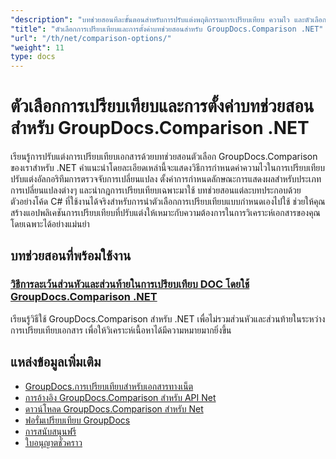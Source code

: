 ```yaml
---
"description": "บทช่วยสอนทีละขั้นตอนสำหรับการปรับแต่งพฤติกรรมการเปรียบเทียบ ความไว และตัวเลือกการแสดงผลด้วย GroupDocs.Comparison สำหรับ .NET"
"title": "ตัวเลือกการเปรียบเทียบและการตั้งค่าบทช่วยสอนสำหรับ GroupDocs.Comparison .NET"
"url": "/th/net/comparison-options/"
"weight": 11
type: docs
---
```

# ตัวเลือกการเปรียบเทียบและการตั้งค่าบทช่วยสอนสำหรับ GroupDocs.Comparison .NET

เรียนรู้การปรับแต่งการเปรียบเทียบเอกสารด้วยบทช่วยสอนตัวเลือก GroupDocs.Comparison ของเราสำหรับ .NET คำแนะนำโดยละเอียดเหล่านี้จะแสดงวิธีการกำหนดค่าความไวในการเปรียบเทียบ ปรับแต่งอัลกอริทึมการตรวจจับการเปลี่ยนแปลง ตั้งค่าการกำหนดลักษณะการแสดงผลสำหรับประเภทการเปลี่ยนแปลงต่างๆ และนำกฎการเปรียบเทียบเฉพาะมาใช้ บทช่วยสอนแต่ละบทประกอบด้วยตัวอย่างโค้ด C# ที่ใช้งานได้จริงสำหรับการนำตัวเลือกการเปรียบเทียบแบบกำหนดเองไปใช้ ช่วยให้คุณสร้างแอปพลิเคชันการเปรียบเทียบที่ปรับแต่งให้เหมาะกับความต้องการในการวิเคราะห์เอกสารของคุณโดยเฉพาะได้อย่างแม่นยำ

## บทช่วยสอนที่พร้อมใช้งาน

### [วิธีการละเว้นส่วนหัวและส่วนท้ายในการเปรียบเทียบ DOC โดยใช้ GroupDocs.Comparison .NET](./groupdocs-comparison-net-ignore-headers-footers/)
เรียนรู้วิธีใช้ GroupDocs.Comparison สำหรับ .NET เพื่อไม่รวมส่วนหัวและส่วนท้ายในระหว่างการเปรียบเทียบเอกสาร เพื่อให้วิเคราะห์เนื้อหาได้มีความหมายมากยิ่งขึ้น

## แหล่งข้อมูลเพิ่มเติม

- [GroupDocs.การเปรียบเทียบสำหรับเอกสารทางเน็ต](https://docs.groupdocs.com/comparison/net/)
- [การอ้างอิง GroupDocs.Comparison สำหรับ API Net](https://reference.groupdocs.com/comparison/net/)
- [ดาวน์โหลด GroupDocs.Comparison สำหรับ Net](https://releases.groupdocs.com/comparison/net/)
- [ฟอรั่มเปรียบเทียบ GroupDocs](https://forum.groupdocs.com/c/comparison)
- [การสนับสนุนฟรี](https://forum.groupdocs.com/)
- [ใบอนุญาตชั่วคราว](https://purchase.groupdocs.com/temporary-license/)